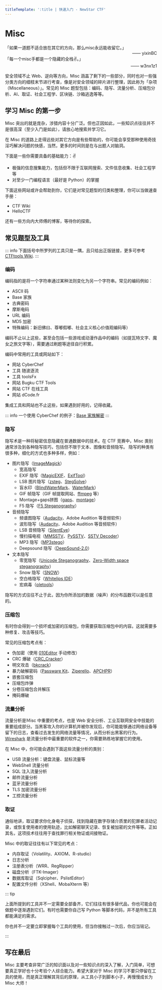 ```yaml
---
titleTemplate: ':title | 快速入门 - NewStar CTF'
---
```

<script setup>
import Container from '@/components/docs/Container.vue'
import Link from '@/components/docs/Link.vue'
import { ElTag } from 'element-plus'
import 'element-plus/es/components/tag/style/css'
</script>

# Misc

<Container type='tip'>
「如果一道题不适合放在其它的方向，那么misc永远能收留它。」
<div style="display: inline-block; width: 100%; text-align: right;">—— yixinBC</div>
</Container>
<Container type='tip'>
「每一个misc手都是一个隐藏的全栈✌。」
<div style="display: inline-block; width: 100%; text-align: right;">—— w3nx1z1</div>
</Container>

安全领域不止 Web、逆向等方向，Misc 涵盖了剩下的一些部分，同时也对一些强分类方向的细枝末节进行考查，像是对安全领域的碎片进行整理，因此称为「杂项（Miscellaneous）」。常见的 Misc 题型包括：编码、隐写、流量分析、压缩包分析、AI、取证、社会工程学、区块链、沙箱逃逸等等。

## 学习 Misc 的第一步

Misc 突出的就是庞杂，涉猎内容十分广泛。但也正因如此，一些知识点往往并不是很高深（至少入门是如此），请放心地搜索并学习它。

在 Misc 的道路上走得远些对其它方向是有些帮助的，你可能会享受那种使用奇技淫巧解决问题的快感，当然，更多的时间则是在与出题人对脑洞。

下面是一些你需要具备的基础能力：✌

- 极强的信息搜集能力，包括但不限于互联网搜索、文件信息收集、社会工程学等
- 对至少一门编程语言（最好是 Python）的掌握

下面这些网站或许会帮助到你，它们是对常见题型的归类和整理，你可以当做速查手册：

- <Link icon="external" theme="underline hover" href="https://ctf-wiki.org/misc/introduction/">CTF Wiki</Link>
- <Link icon="external" theme="underline hover" href="https://hello-ctf.com/HC_MISC/">HelloCTF</Link>

还有一些方向内大师傅的博客，等待你的探索。

## 常见题型及工具

::: info
下面括号中所罗列的工具只是一隅，且只给出正版链接，更多可参考 [CTFtools Wiki](https://github.com/ProbiusOfficial/CTFtools-wiki?tab=readme-ov-file#--misc--%E6%9D%82%E9%A1%B9).
:::

### 编码

编码指的是将一个字符串通过某种法则变化为另一个字符串。常见的编码例如：

- ASCII 码
- Base 家族
- 古典密码
- 摩斯电码
- URL 编码
- MD5 加密
- 特殊编码：新旧佛曰、尊嘟假嘟、社会主义核心价值观编码等）

编码不止以上这些，甚至会包括一些游戏或动漫作品中的编码（如提瓦特文字、魔女之旅文字等），需要通过刷题等途径自行积累。

编码中常用的工具或网站如下：
- <ElTag type="primary" size="small">网站</ElTag> <Link icon="external" theme="underline hover" href="https://gchq.github.io/CyberChef/">CyberChef</Link>
- <ElTag type="primary" size="small">工具</ElTag> <Link icon="external" theme="underline hover" href="http://1o1o.xyz/">随波逐流</Link>
- <ElTag type="primary" size="small">工具</ElTag> <Link icon="external" theme="underline hover" href="https://github.com/Leon406/ToolsFx">toolsFx</Link>
- <ElTag type="primary" size="small">网站</ElTag> <Link icon="external" theme="underline hover" href="https://ctf.bugku.com/tools">Bugku CTF Tools</Link>
- <ElTag type="primary" size="small">网站</ElTag> <Link icon="external" theme="underline hover" href="http://www.hiencode.com/">CTF 在线工具</Link>
- <ElTag type="primary" size="small">网站</ElTag> <Link icon="external" theme="underline hover" href="https://www.dcode.fr/">dCode.fr</Link>

集成工具和网站也不止这些，如果遇到好用的，记得收藏。

::: info
一个使用 CyberChef 的例子：[Base 家族解密](https://gchq.github.io/CyberChef/#recipe=From_Base32('A-Z2-7%3D',true)From_Base92()From_Base45('0-9A-Z%20$%25*%2B%5C%5C-./:',true)From_Base85('!-u',true,'z')From_Base64('A-Za-z0-9%2B/%3D',true,false)&input=SEpDRFU1MjZNNFdDU1VEVEtJVEZJM1RIRVVZVElNRFZONDVDU1NDM0pWS0dTVkpETFZTREtKWlJGVldYU1hTUkpKWlVBUlJJSUpUUzJQQ0pISjRFTTZLM0VOV0hVU0ROTkZSUzJaQjJJQkpHVzJCM0s1QUNRM0taTU5KWFNURFdHVVRUVzdKRkdKTEVTU1o3SUpIU1NQVEJLQTdYMlJSS05KNVNXWkI2TjVJRldKTERNNFhEU1hCRExBUldHS0NURVk9PT0&oenc=65001)
:::

### 隐写

隐写术是一种将秘密信息隐藏在普通数据中的技术。在 CTF 竞赛中，Misc 类别通常涉及到各种隐写技巧，包括但不限于文本、图像和音频隐写。
隐写的种类有很多种，细化的方式也多种多样，例如：

- 图片隐写<span data-desc>（[ImageMagick](https://github.com/ImageMagick/ImageMagick)）</span>
  - 宽高隐写
  - EXIF 隐写<span data-desc>（[MagicEXIF](https://www.magicexif.com/)、[ExifTool](https://github.com/exiftool/exiftool)）</span>
  - LSB 图片隐写<span data-desc>（[zsteg](https://github.com/zed-0xff/zsteg)、[StegSolve](https://github.com/Giotino/stegsolve)）</span>
  - 盲水印<span data-desc>（[BlindWaterMark](https://github.com/fire-keeper/BlindWatermark)、[WaterMark](https://cdn.openicu.net/utils/WaterMark.exe)）</span>
  - GIF 帧隐写<span data-desc>（GIF 帧提取网站、[ffmpeg](https://ffmpeg.org/) 等）</span>
  - Montage+gaps拼图<span data-desc>（[gaps](https://github.com/nemanja-m/gaps)、[montage](https://imagemagick.org/script/montage.php)）</span>
  - F5 隐写<span data-desc>（[F5 Steganography](https://github.com/matthewgao/F5-steganography)）</span>
- 音频隐写
  - 频谱图隐写<span data-desc>（[Audacity](https://www.audacityteam.org/)、Adobe Audition 等音频软件）</span>
  - 波形隐写<span data-desc>（[Audacity](https://www.audacityteam.org/)、Adobe Audition 等音频软件）</span>
  - LSB 音频隐写<span data-desc>（[SilentEye](https://achorein.github.io/silenteye/)）</span>
  - 慢扫描电视<span data-desc>（[MMSSTV](https://hamsoft.ca/pages/mmsstv.php)、[PySSTV](https://github.com/dnet/pySSTV)、[SSTV Decoder](https://github.com/colaclanth/sstv)）</span>
  - MP3 隐写<span data-desc>（[MP3stego](https://www.petitcolas.net/steganography/mp3stego/)）</span>
  - Deepsound 隐写<span data-desc>（[DeepSound-2.0](https://github.com/oneplus-x/DeepSound-2.0)）</span>
- 文本隐写
  - 零宽隐写<span data-desc>（[Unicode Steganography](https://330k.github.io/misc_tools/unicode_steganography.html)、[Zero-Width space steganography](https://offdev.net/demos/zwsp-steg-js)）</span>
  - Snow 隐写<span data-desc>（[SNOW](https://darkside.com.au/snow/)）</span>
  - 空白格隐写<span data-desc>（[Whitelips IDE](https://vii5ard.github.io/whitespace/)）</span>
  - 宏病毒<span data-desc>（[oletools](https://github.com/decalage2/oletools)）</span>

隐写的方式往往不止于此，因为你所添加的数据（噪声）的分布函数可以是任意的。

### 压缩包

有时你会得到一个损坏或加密的压缩包，你需要获取压缩包中的内容。这就需要多种修复、攻击等技巧。

常见的压缩包考点有：

- 伪加密<span data-desc>（使用 [010Editor](https://www.sweetscape.com/010editor/) 手动修改）</span>
- CRC 爆破<span data-desc>（[CRC_Cracker](https://github.com/Dr34nn/CRC_Cracker)）</span>
- 明文攻击<span data-desc>（[bkcrack](https://github.com/kimci86/bkcrack)）</span>
- 暴力破解密码<span data-desc>（[Passware Kit](https://www.passware.com/)、[Ziperello](https://ziperello.apponic.com/)、[APCHPR](https://cn.elcomsoft.com/archpr.html)）</span>
- 嵌套压缩包
- 压缩包炸弹
- 分卷压缩包合并解压
- 掩码爆破

### 流量分析
流量分析是Ｍisc 中重要的考点，也是 Web 安全分析、工业互联网安全中技能的重要组成部分。当黑客攻入你的计算机并被你发现后，你可能能够通过网络设备等留下的日志，查看过去发生的网络流量等情况，从而分析出黑客的行为。
[Wireshark](https://www.wireshark.org/) 是流量分析中最重要的软件之一，你需要熟练地掌握它的使用。

在 Misc 中，你可能会遇到下面这些流量分析的类别：

- USB 流量分析：键盘流量、鼠标流量等
- WebShell 流量分析
- SQL 注入流量分析
- 邮件流量分析
- 蓝牙流量分析
- TLS 加密流量分析
- 工控流量分析


### 取证

通俗地讲，取证要求你化身电子侦探，找到隐藏在数字存储介质里的犯罪者活动记录，或恢复使用者的使用轨迹，比如解密聊天记录、恢复被加密的文件等等。正如其名，这项技术往往用于查找罪行相关物证或间接物证。

Misc 中的取证往往有以下常见的考点：

- 内存取证<span data-desc>（Volatility、AXIOM、R-studio）</span>
- 日志分析
- 注册表分析<span data-desc>（WRR、RegRipper）</span>
- 磁盘分析<span data-desc>（FTK-Imager）</span>
- 数据库取证<span data-desc>（Sqlcipher、PslistEditor）</span>
- 配置文件分析<span data-desc>（XShell、MobaXterm 等）</span>

::: tip

上面所提到的工具并不一定需要全部备齐，它们往往有很多替代品，你也可能会在做题中逐渐遇到它们。有时也需要你自己写 Python 等脚本代码，并不是所有工具都能满足的需求。

你也并不一定要立即掌握每个工具的使用，但当你接触过一次后，你应当铭记。

:::

## 写在最后

Misc 主要考查非常广泛的知识面以及对一些知识点的深入了解，入门简单，可想要真正学好也十分考验个人综合能力。希望大家对于 Misc 的学习不要只停留在工具的使用，而是真正理解其背后的原理，从工具小子到脚本小子，再慢慢成长为 Misc 大师！
